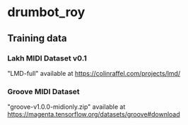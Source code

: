 # drumbot_roy

## Training data

### Lakh MIDI Dataset v0.1
"LMD-full" available at https://colinraffel.com/projects/lmd/

### Groove MIDI Dataset
"groove-v1.0.0-midionly.zip" available at 
https://magenta.tensorflow.org/datasets/groove#download
